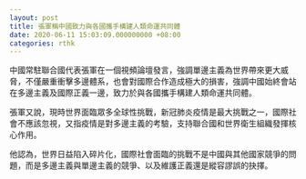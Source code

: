 ```yaml
---
layout: post
title: 張軍稱中國致力與各國攜手構建人類命運共同體
date: 2020-06-11 15:03:09.000000000 +08:00
categories: rthk
---
```


中國常駐聯合國代表張軍在一個視頻論壇發言，強調單邊主義為世界帶來更大威脅，不僅嚴重衝擊多邊體系，也會對國際合作造成極大的損害，強調中國始終會站在多邊主義及國際正義一邊，致力於與各國攜手構建人類命運共同體。

張軍又說，現時世界面臨眾多全球性挑戰，新冠肺炎疫情是最大挑戰之一，國際社會不應該忽視，又指疫情是對多邊主義的考驗，支持聯合國和世界衛生組織發揮核心作用。

他認為，世界日益陷入碎片化，國際社會面臨的挑戰不是中國與其他國家競爭的問題，而是多邊主義與單邊主義的競爭、以及維護正義還是縱容謬誤的抉擇。
